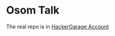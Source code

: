 Osom Talk
========

The real repo is in [HackerGarage Account](http://github.com/hackergarage/osomtalk)
